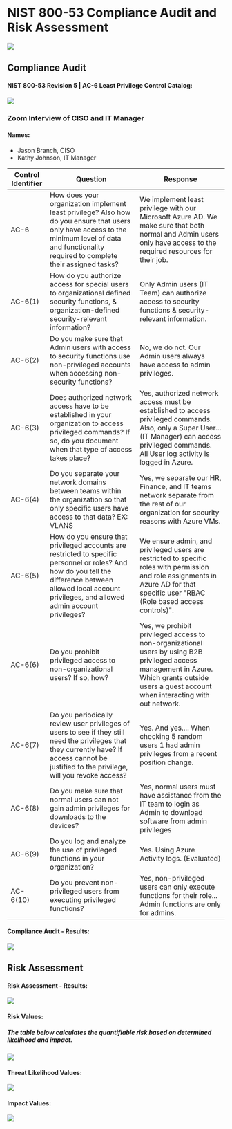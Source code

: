 # NIST 800-53 Compliance Audit and Risk Assessment

![](images/nist-banner.png)

## Compliance Audit 
#### NIST 800-53 Revision 5 | AC-6 Least Privilege Control Catalog:
![](images/nist-img1.png)

### Zoom Interview of CISO and IT Manager
#### Names: 
* Jason Branch, CISO
* Kathy Johnson, IT Manager
  
| Control Identifier | Question  | Response  |
| ------------- | ------------- | ------------- |
| AC-6 | How does your organization implement least privilege? Also how do you ensure that users only have access to the minimum level of data and functionality required to complete their assigned tasks? | We implement least privilege with our Microsoft Azure AD. We make sure that both normal and Admin users only have access to the required resources for their job. |
| AC-6(1) | How do you authorize access for special users to organizational defined security functions, & organization-defined security-relevant information? | Only Admin users (IT Team) can authorize access to security functions & security-relevant information.
| AC-6(2) | Do you make sure that Admin users with access to security functions use non-privileged accounts when accessing non-security functions?  | No, we do not. Our Admin users always have access to admin privileges. |
| AC-6(3) | Does authorized network access have to be established in your organization to access privileged commands? If so, do you document when that type of access takes place?  | Yes, authorized network access must be established to access privileged commands. Also, only a Super User... (IT Manager) can access privileged commands. All User log activity is logged in Azure.  |
| AC-6(4) | Do you separate your network domains between teams within the organization so that only specific users have access to that data? EX: VLANS  | Yes, we separate our HR, Finance, and IT teams network separate from the rest of our organization for security reasons with Azure VMs.  |
| AC-6(5) | How do you ensure that privileged accounts are restricted to specific personnel or roles? And how do you tell the difference between allowed local account privileges, and allowed admin account privileges?  | We ensure admin, and privileged users are restricted to specific roles with permission and role assignments in Azure AD for that specific user "RBAC (Role based access controls)". |
| AC-6(6) | Do you prohibit privileged access to non-organizational users? If so, how?  | Yes, we prohibit privileged access to non-organizational users by using B2B privileged access management in Azure. Which grants outside users a guest account when interacting with out network.  |
| AC-6(7) | Do you periodically review user privileges of users to see if they still need the privileges that they currently have? If access cannot be justified to the privilege, will you revoke access?  | Yes. And yes.... When checking 5 random users 1 had admin privileges from a recent position change.  |
| AC-6(8) | Do you make sure that normal users can not gain admin privileges for downloads to the devices?  | Yes, normal users must have assistance from the IT team to login as Admin to download software from admin privileges |
| AC-6(9) | Do you log and analyze the use of privileged functions in your organization?  | Yes. Using Azure Activity logs. (Evaluated)  |
| AC-6(10) | Do you prevent non-privileged users from executing privileged functions?  | Yes, non-privileged users can only execute functions for their role... Admin functions are only for admins. |

#### Compliance Audit - Results:
![](images/nist-img2.png)

## Risk Assessment

#### Risk Assessment - Results:
![](images/nist-img3.png)

#### Risk Values:
##### The table below calculates the quantifiable risk based on determined likelihood and impact.
![](images/risk-values.png)

#### Threat Likelihood Values:
![](images/threat-likelihood1.png)

#### Impact Values:
![](images/threat-impact.png)




